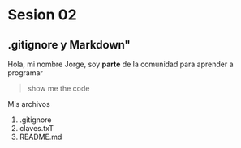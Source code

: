 # Sesion 02
## .gitignore y Markdown"


Hola, mi nombre Jorge, soy **parte** de la comunidad para aprender a programar

>show me the code

Mis archivos
1. .gitignore
2. claves.txT
3. README.md





